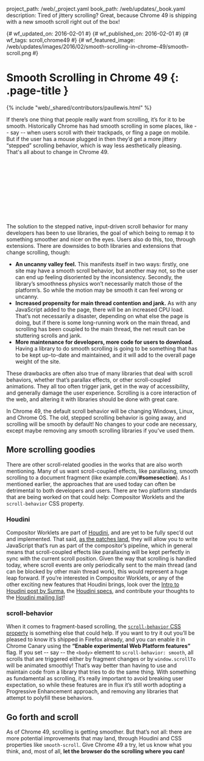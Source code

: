 project_path: /web/_project.yaml book_path: /web/updates/_book.yaml description: Tired of jittery scrolling? Great, because Chrome 49 is shipping with a new smooth scroll right out of the box!

{# wf_updated_on: 2016-02-01 #} {# wf_published_on: 2016-02-01 #} {# wf_tags: scroll,chrome49 #} {# wf_featured_image: /web/updates/images/2016/02/smooth-scrolling-in-chrome-49/smooth-scroll.png #}

# Smooth Scrolling in Chrome 49 {: .page-title }

{% include "web/_shared/contributors/paullewis.html" %}

If there’s one thing that people really want from scrolling, it’s for it to be smooth. Historically Chrome has had smooth scrolling in some places, like -- say -- when users scroll with their trackpads, or fling a page on mobile. But if the user has a mouse plugged in then they’d get a more jittery “stepped” scrolling behavior, which is way less aesthetically pleasing. That's all about to change in Chrome 49.

<div class="video-wrapper">
  <iframe class="devsite-embedded-youtube-video" data-video-id="QtpEpXYEbao"
          data-autohide="1" data-showinfo="0" frameborder="0" allowfullscreen>
  </iframe>
</div>

The solution to the stepped native, input-driven scroll behavior for many developers has been to use libraries, the goal of which being to remap it to something smoother and nicer on the eyes. Users also do this, too, through extensions. There are downsides to both libraries and extensions that change scrolling, though:

* **An uncanny valley feel.** This manifests itself in two ways: firstly, one site may have a smooth scroll behavior, but another may not, so the user can end up feeling disoriented by the inconsistency. Secondly, the library’s smoothness physics won’t necessarily match those of the platform’s. So while the motion may be smooth it can feel wrong or uncanny.
* **Increased propensity for main thread contention and jank.** As with any JavaScript added to the page, there will be an increased CPU load. That’s not necessarily a disaster, depending on what else the page is doing, but if there is some long-running work on the main thread, and scrolling has been coupled to the main thread, the net result can be stuttering scrolls and jank.
* **More maintenance for developers, more code for users to download.** Having a library to do smooth scrolling is going to be something that has to be kept up-to-date and maintained, and it will add to the overall page weight of the site.

These drawbacks are often also true of many libraries that deal with scroll behaviors, whether that’s parallax effects, or other scroll-coupled animations. They all too often trigger jank, get in the way of accessibility, and generally damage the user experience. Scrolling is a core interaction of the web, and altering it with libraries should be done with great care.

In Chrome 49, the default scroll behavior will be changing Windows, Linux, and Chrome OS. The old, stepped scrolling behavior is going away, and scrolling will be smooth by default! No changes to your code are necessary, except maybe removing any smooth scrolling libraries if you’ve used them.

## More scrolling goodies

There are other scroll-related goodies in the works that are also worth mentioning. Many of us want scroll-coupled effects, like parallaxing, smooth scrolling to a document fragment (like example.com/**#somesection**). As I mentioned earlier, the approaches that are used today can often be detrimental to both developers and users. There are two platform standards that are being worked on that could help: Compositor Worklets and the `scroll-behavior` CSS property.

### Houdini

Compositor Worklets are part of [Houdini](https://wiki.css-houdini.org/), and are yet to be fully spec’d out and implemented. That said, [as the patches land](http://crbug.com/436952), they will allow you to write JavaScript that’s run as part of the compositor’s pipeline, which in general means that scroll-coupled effects like parallaxing will be kept perfectly in sync with the current scroll position. Given the way that scrolling is handled today, where scroll events are only periodically sent to the main thread (and can be blocked by other main thread work), this would represent a huge leap forward. If you’re interested in Compositor Worklets, or any of the other exciting new features that Houdini brings, look over the [Intro to Houdini post by Surma](https://surma.link/things/houdini-intro/), the [Houdini specs](https://drafts.css-houdini.org/), and contribute your thoughts to the [Houdini mailing list](https://lists.w3.org/Archives/Public/public-houdini/)!

### scroll-behavior

When it comes to fragment-based scrolling, the [`scroll-behavior` CSS property](https://developer.mozilla.org/en-US/docs/Web/CSS/scroll-behavior) is something else that could help. If you want to try it out you’ll be pleased to know it’s shipped in Firefox already, and you can enable it in Chrome Canary using the **“Enable experimental Web Platform features”** flag. If you set -- say -- the `<body>` element to `scroll-behavior: smooth`, all scrolls that are triggered either by fragment changes or by `window.scrollTo` will be animated smoothly! That’s way better than having to use and maintain code from a library that tries to do the same thing. With something as fundamental as scrolling, it’s really important to avoid breaking user expectation, so while these features are in flux it’s still worth adopting a Progressive Enhancement approach, and removing any libraries that attempt to polyfill these behaviors.

## Go forth and scroll

As of Chrome 49, scrolling is getting smoother. But that’s not all: there are more potential improvements that may land, through Houdini and CSS properties like `smooth-scroll`. Give Chrome 49 a try, let us know what you think, and, most of all, **let the browser do the scrolling where you can!**